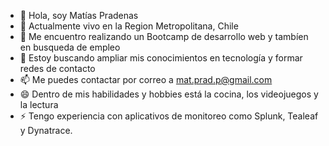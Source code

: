 - 👋 Hola, soy Matías Pradenas
- 👀 Actualmente vivo en la Region Metropolitana, Chile
- 🌱 Me encuentro realizando un Bootcamp de desarrollo web y tambíen en busqueda de empleo
- 💞️ Estoy buscando ampliar mis conocimientos en tecnología y formar redes de contacto
- 📫 Me puedes contactar por correo a mat.prad.p@gmail.com
- 😄 Dentro de mis habilidades y hobbies está la cocina, los videojuegos y la lectura
- ⚡ Tengo experiencia con aplicativos de monitoreo como Splunk, Tealeaf y Dynatrace.

<!---
MatPrad/MatPrad is a ✨ special ✨ repository because its `README.md` (this file) appears on your GitHub profile.
You can click the Preview link to take a look at your changes.
--->
